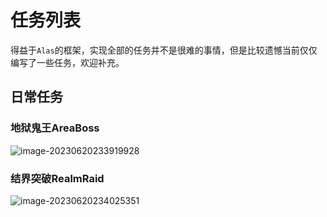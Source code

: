 # 任务列表

得益于`Alas`的框架，实现全部的任务并不是很难的事情，但是比较遗憾当前仅仅编写了一些任务，欢迎补充。



## 日常任务

### 地狱鬼王AreaBoss

![image-20230620233919928](https://runhey-img-stg1.oss-cn-chengdu.aliyuncs.com/img2/202306202339667.png)

### 结界突破RealmRaid

![image-20230620234025351](https://runhey-img-stg1.oss-cn-chengdu.aliyuncs.com/img2/202306202340170.png)

